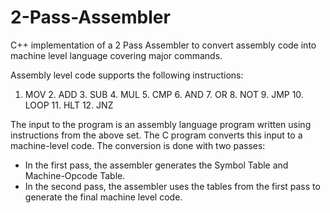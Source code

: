 # 2-Pass-Assembler
C++ implementation of a 2 Pass Assembler to convert assembly code into machine level language covering major commands.

Assembly level code supports the following instructions:

1. MOV 2. ADD 3. SUB 4. MUL 5. CMP 6. AND 7. OR 8. NOT 9. JMP 10. LOOP 11. HLT 12. JNZ

The input to the program is an assembly language program written using instructions from the above set. The C program converts this input to a machine-level code. The conversion is done with two passes:

- In the first pass, the assembler generates the Symbol Table and Machine-Opcode Table.
- In the second pass, the assembler uses the tables from the first pass to generate the final machine level code.
